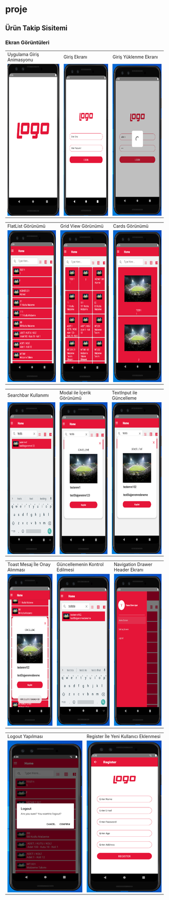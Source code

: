 # proje
## Ürün Takip Sisitemi
### Ekran Görüntüleri
<table>
  <tr>
    <td>Uygulama Giriş Animasyonu</td>
     <td>Giriş Ekranı</td>
     <td>Giriş Yüklenme Ekranı</td>
  </tr>
  <tr>
    <td><img src="https://github.com/yunusemreayar/proje/blob/main/proje%20resimleri/1.PNG" width=270 height=480></td>
    <td><img src="https://github.com/yunusemreayar/proje/blob/main/proje%20resimleri/2.PNG" width=270 height=480></td>
    <td><img src="https://github.com/yunusemreayar/proje/blob/main/proje%20resimleri/3.PNG" width=270 height=480></td>
  </tr>
 </table>
 <table>
  <tr>
    <td>FlatList Görünümü</td>
     <td>Grid View Görünümü</td>
     <td>Cards Görünümü</td>
  </tr>
  <tr>
    <td><img src="https://github.com/yunusemreayar/proje/blob/main/proje%20resimleri/4.PNG" width=270 height=480></td>
    <td><img src="https://github.com/yunusemreayar/proje/blob/main/proje%20resimleri/5.PNG" width=270 height=480></td>
    <td><img src="https://github.com/yunusemreayar/proje/blob/main/proje%20resimleri/6.PNG" width=270 height=480></td>
  </tr>
 </table>
 <table>
  <tr>
    <td>Searchbar Kullanımı</td>
     <td>Modal ile İçerik Görünümü</td>
     <td>TextInput ile Güncelleme</td>
  </tr>
  <tr>
    <td><img src="https://github.com/yunusemreayar/proje/blob/main/proje%20resimleri/7.PNG" width=270 height=480></td>
    <td><img src="https://github.com/yunusemreayar/proje/blob/main/proje%20resimleri/8.PNG" width=270 height=480></td>
    <td><img src="https://github.com/yunusemreayar/proje/blob/main/proje%20resimleri/9.PNG" width=270 height=480></td>
  </tr>
 </table>
  <table>
  <tr>
    <td>Toast Mesaj İle Onay Alınması </td>
     <td>Güncellemenin Kontrol Edilmesi</td>
     <td>Navigation Drawer Header Ekranı</td>
  </tr>
  <tr>
    <td><img src="https://github.com/yunusemreayar/proje/blob/main/proje%20resimleri/10.PNG" width=270 height=480></td>
    <td><img src="https://github.com/yunusemreayar/proje/blob/main/proje%20resimleri/11.PNG" width=270 height=480></td>
    <td><img src="https://github.com/yunusemreayar/proje/blob/main/proje%20resimleri/12.PNG" width=270 height=480></td>
  </tr>
 </table>
  <table>
  <tr>
    <td>Logout Yapılması </td>
     <td>Register İle Yeni Kullanıcı Eklenmesi</td>
  </tr>
  <tr>
    <td><img src="https://github.com/yunusemreayar/proje/blob/main/proje%20resimleri/13.PNG" width=270 height=480></td>
    <td><img src="https://github.com/yunusemreayar/proje/blob/main/proje%20resimleri/14.PNG" width=270 height=480></td>
  </tr>
 </table>
